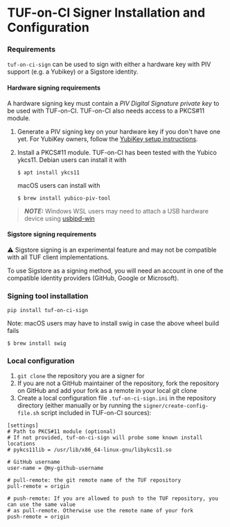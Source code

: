 # TUF-on-CI Signer Installation and Configuration

### Requirements

`tuf-on-ci-sign` can be used to sign with either a hardware key with PIV support (e.g.
a Yubikey) or a Sigstore identity.

#### Hardware signing requirements

A hardware signing key must contain a _PIV Digital Signature private key_ to be used with TUF-on-CI.
TUF-on-CI also needs access to a PKCS#11 module.

1. Generate a PIV signing key on your hardware key if you don't have one yet.
   For YubiKey owners, follow the [YubiKey setup instructions](YUBIKEY-PIV-SETUP.md).

1. Install a PKCS#11 module. TUF-on-CI has been tested with the Yubico ykcs11. Debian users can install it with
   ```shell
   $ apt install ykcs11
   ```
   macOS users can install with
   ```shell
   $ brew install yubico-piv-tool
   ```

> **_NOTE:_** Windows WSL users may need to attach a USB hardware device using [usbipd-win](https://learn.microsoft.com/en-us/windows/wsl/connect-usb)

#### Sigstore signing requirements

:warning: Sigstore signing is an experimental feature and may not be compatible with all TUF client implementations.

To use Sigstore as a signing method, you will need an account in one of the compatible
identity providers (GitHub, Google or Microsoft).

### Signing tool installation

```shell
pip install tuf-on-ci-sign
```

Note: macOS users may have to install swig in case the above wheel build fails

```shell
$ brew install swig
```

### Local configuration

1. `git clone` the repository you are a signer for
1. If you are not a GitHub maintainer of the repository, fork the repository on GitHub
   and add your fork as a remote in your local git clone
1. Create a local configuration file `.tuf-on-ci-sign.ini` in the repository directory
   (either manually or by running the `signer/create-config-file.sh` script included in
   TUF-on-CI sources):

```
[settings]
# Path to PKCS#11 module (optional)
# If not provided, tuf-on-ci-sign will probe some known install locations
# pykcs11lib = /usr/lib/x86_64-linux-gnu/libykcs11.so

# GitHub username
user-name = @my-github-username

# pull-remote: the git remote name of the TUF repository
pull-remote = origin

# push-remote: If you are allowed to push to the TUF repository, you can use the same value
# as pull-remote. Otherwise use the remote name of your fork
push-remote = origin
```
